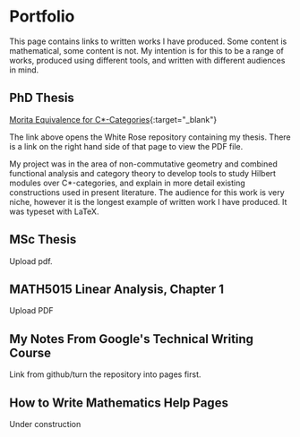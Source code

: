 # Portfolio
This page contains links to written works I have produced. Some content is mathematical, some content is not. My intention is for this to be a range of works, produced using different tools, and written with different audiences in mind.

## PhD Thesis
[Morita Equivalence for C*-Categories](https://etheses.whiterose.ac.uk/32345/){:target="_blank"}

The link above opens the White Rose repository containing my thesis. There is a link on the right hand side of that page to view the PDF file. 

My project was in the  area of non-commutative geometry and combined functional analysis and category theory to develop tools to study Hilbert modules over C*-categories, and explain in more detail existing constructions used in present literature. The audience for this work is very niche, however it is the longest example of written work I have produced. It was typeset with LaTeX.

## MSc Thesis
Upload pdf.

## MATH5015 Linear Analysis, Chapter 1
Upload PDF

## My Notes From Google's Technical Writing Course
Link from github/turn the repository into pages first.

## How to Write Mathematics Help Pages
Under construction

